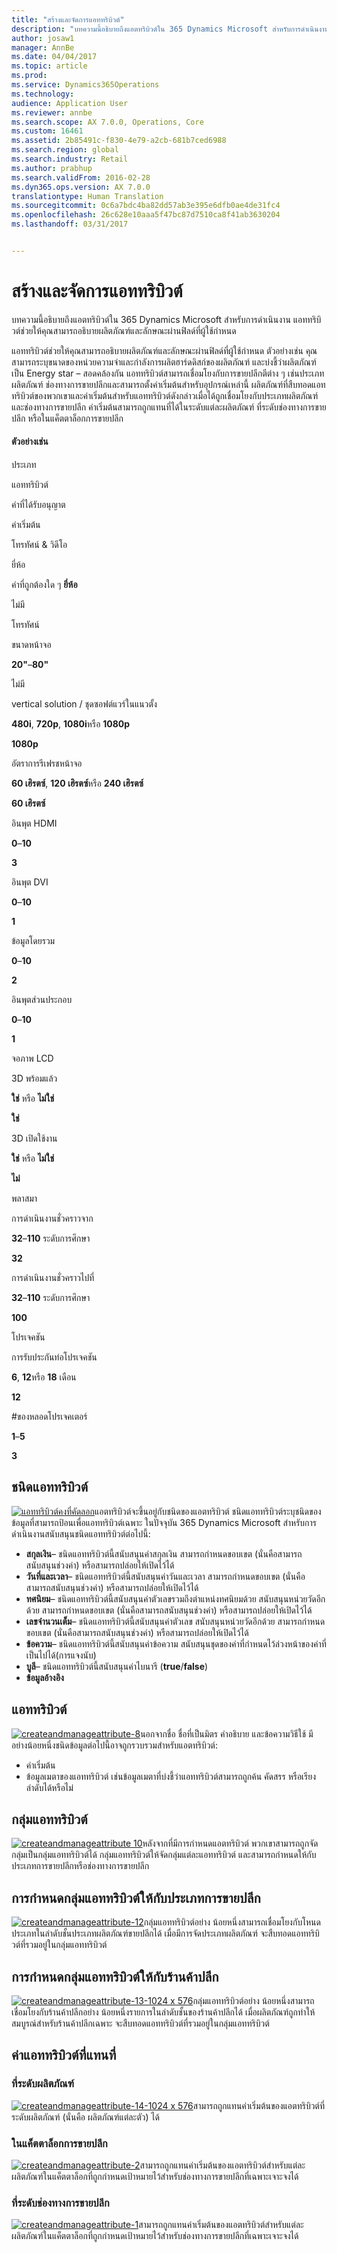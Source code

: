 ```yaml
---
title: "สร้างและจัดการแอททริบิวต์"
description: "บทความนี้อธิบายถึงแอตทริบิวต์ใน 365 Dynamics Microsoft สำหรับการดำเนินงาน แอททริบิวต์ช่วยให้คุณสามารถอธิบายผลิตภัณฑ์และลักษณะผ่านฟิลด์ที่ผู้ใช้กำหนด"
author: josaw1
manager: AnnBe
ms.date: 04/04/2017
ms.topic: article
ms.prod: 
ms.service: Dynamics365Operations
ms.technology: 
audience: Application User
ms.reviewer: annbe
ms.search.scope: AX 7.0.0, Operations, Core
ms.custom: 16461
ms.assetid: 2b85491c-f830-4e79-a2cb-681b7ced6988
ms.search.region: global
ms.search.industry: Retail
ms.author: prabhup
ms.search.validFrom: 2016-02-28
ms.dyn365.ops.version: AX 7.0.0
translationtype: Human Translation
ms.sourcegitcommit: 0c6a7bdc4ba82dd57ab3e395e6dfb0ae4de31fc4
ms.openlocfilehash: 26c628e10aaa5f47bc87d7510ca8f41ab3630204
ms.lasthandoff: 03/31/2017


---
```


# <a name="create-and-manage-attributes"></a>สร้างและจัดการแอททริบิวต์

บทความนี้อธิบายถึงแอตทริบิวต์ใน 365 Dynamics Microsoft สำหรับการดำเนินงาน แอททริบิวต์ช่วยให้คุณสามารถอธิบายผลิตภัณฑ์และลักษณะผ่านฟิลด์ที่ผู้ใช้กำหนด

แอททริบิวต์ช่วยให้คุณสามารถอธิบายผลิตภัณฑ์และลักษณะผ่านฟิลด์ที่ผู้ใช้กำหนด ตัวอย่างเช่น คุณสามารถระบุขนาดของหน่วยความจำและกำลังการผลิตฮาร์ดดิสก์ของผลิตภัณฑ์ และบ่งชี้ว่าผลิตภัณฑ์เป็น Energy star – สอดคล้องกัน แอททริบิวต์สามารถเชื่อมโยงกับการขายปลีกตีต่าง ๆ เช่นประเภทผลิตภัณฑ์ ช่องทางการขายปลีกและสามารถตั้งค่าเริ่มต้นสำหรับอุปกรณ์เหล่านี้ ผลิตภัณฑ์ที่สืบทอดแอททริบิวต์ของพวกเขาและค่าเริ่มต้นสำหรับแอททริบิวต์ดังกล่าวเมื่อได้ถูกเชื่อมโยงกับประเภทผลิตภัณฑ์และช่องทางการขายปลีก ค่าเริ่มต้นสามารถถูกแทนที่ได้ในระดับแต่ละผลิตภัณฑ์ ที่ระดับช่องทางการขายปลีก หรือในแค็ตตาล็อกการขายปลีก

#### <a name="examples"></a>ตัวอย่างเช่น

ประเภท

แอททริบิวต์

ค่าที่ได้รับอนุญาต

ค่าเริ่มต้น

โทรทัศน์ & วิดีโอ

ยี่ห้อ

ค่าที่ถูกต้องใด ๆ **ยี่ห้อ**

ไม่มี

โทรทัศน์

ขนาดหน้าจอ

**20"**–**80"**

ไม่มี

vertical solution / ชุดซอฟต์แวร์ในแนวตั้ง

**480i**, **720p**, **1080i**หรือ **1080p**

**1080p**

อัตราการรีเฟรชหน้าจอ

**60 เฮิรตซ์**, **120 เฮิรตซ์**หรือ **240 เฮิรตซ์**

**60 เฮิรตซ์**

อินพุต HDMI

**0**–**10**

**3**

อินพุต DVI

**0**–**10**

**1**

ข้อมูลโดยรวม

**0**–**10**

**2**

อินพุตส่วนประกอบ

**0**–**10**

**1**

จอภาพ LCD

3D พร้อมแล้ว

**ใช่** หรือ **ไม่ใช่**

**ใช่**

3D เปิดใช้งาน

**ใช่** หรือ **ไม่ใช่**

**ไม่**

พลาสมา

การดำเนินงานชั่วคราวจาก

**32**–**110** ระดับการศึกษา

**32**

การดำเนินงานชั่วคราวไปที่

**32**–**110** ระดับการศึกษา

**100**

โปรเจคชัน

การรับประกันท่อโปรเจคชัน

**6**, **12**หรือ **18** เดือน

**12**

\#ของหลอดโปรเจคเตอร์

**1**–**5**

**3**

## <a name="attribute-type"></a>ชนิดแอททริบิวต์
  [![แอททริบิวต์คงที่คัดลอก](./media/attributes-fixed-copy.png)](./media/attributes-fixed-copy.png)แอตทริบิวต์จะขึ้นอยู่กับชนิดของแอตทริบิวต์ ชนิดแอททริบิวต์ระบุชนิดของข้อมูลที่สามารถป้อนเพื่อแอททริบิวต์เฉพาะ ในปัจจุบัน 365 Dynamics Microsoft สำหรับการดำเนินงานสนับสนุนชนิดแอททริบิวต์ต่อไปนี้:

-   **สกุลเงิน**– ชนิดแอททริบิวต์นี้สนับสนุนค่าสกุลเงิน สามารถกำหนดขอบเขต (นั่นคือสามารถสนับสนุนช่วงค่า) หรือสามารถปล่อยให้เปิดไว้ได้
-   **วันที่และเวลา**– ชนิดแอททริบิวต์นี้สนับสนุนค่าวันและเวลา สามารถกำหนดขอบเขต (นั่นคือสามารถสนับสนุนช่วงค่า) หรือสามารถปล่อยให้เปิดไว้ได้
-   **ทศนิยม**– ชนิดแอททริบิวต์นี้สนับสนุนค่าตัวเลขรวมถึงตำแหน่งทศนิยมด้วย สนับสนุนหน่วยวัดอีกด้วย สามารถกำหนดขอบเขต (นั่นคือสามารถสนับสนุนช่วงค่า) หรือสามารถปล่อยให้เปิดไว้ได้
-   **เลขจำนวนเต็ม**– ชนิดแอททริบิวต์นี้สนับสนุนค่าตัวเลข สนับสนุนหน่วยวัดอีกด้วย สามารถกำหนดขอบเขต (นั่นคือสามารถสนับสนุนช่วงค่า) หรือสามารถปล่อยให้เปิดไว้ได้
-   **ข้อความ**– ชนิดแอททริบิวต์นี้สนับสนุนค่าข้อความ สนับสนุนชุดของค่าที่กำหนดไว้ล่วงหน้าของค่าที่เป็นไปได้(การแจงนับ)
-   **บูลี**– ชนิดแอททริบิวต์นี้สนับสนุนค่าไบนารี (**true**/**false**)
-   **ข้อมูลอ้างอิง**

## <a name="attribute"></a>แอททริบิวต์
  [![createandmanageattribute-8](./media/createandmanageattribute-8.png)](./media/createandmanageattribute-8.png)นอกจากชื่อ ชื่อที่เป็นมิตร คำอธิบาย และข้อความวิธีใช้ มีอย่างน้อยหนึ่งชนิดข้อมูลต่อไปนี้อาจถูกรวบรวมสำหรับแอตทริบิวต์:

-   ค่าเริ่มต้น
-   ข้อมูลเมตาของแอททริบิวต์ เช่นข้อมูลเมตาที่บ่งชี้ว่าแอททริบิวต์สามารถถูกค้น คัดสรร หรือเรียงลำดับได้หรือไม่

## <a name="attribute-group"></a>กลุ่มแอททริบิวต์
  [![createandmanageattribute 10](./media/createandmanageattribute-10.png)](./media/createandmanageattribute-10.png)หลังจากที่มีการกำหนดแอตทริบิวต์ พวกเขาสามารถถูกจัดกลุ่มเป็นกลุ่มแอททริบิวต์ได้ กลุ่มแอททริบิวต์ให้จัดกลุ่มแต่ละแอททริบิวต์ และสามารถกำหนดให้กับประเภทการขายปลีกหรือช่องทางการขายปลีก

## <a name="assigning-attribute-groups-to-retail-categories"></a>การกำหนดกลุ่มแอททริบิวต์ให้กับประเภทการขายปลีก
  [![createandmanageattribute-12](./media/createandmanageattribute-12.png)](./media/createandmanageattribute-12.png)กลุ่มแอททริบิวต์อย่าง น้อยหนึ่งสามารถเชื่อมโยงกับโหนดประเภทในลำดับชั้นประเภทผลิตภัณฑ์ขายปลีกได้ เมื่อมีการจัดประเภทผลิตภัณฑ์ จะสืบทอดแอททริบิวต์ที่รวมอยู่ในกลุ่มแอททริบิวต์

## <a name="assigning-attribute-groups-to-retail-stores"></a>การกำหนดกลุ่มแอททริบิวต์ให้กับร้านค้าปลีก
  [![createandmanageattribute-13-1024 x 576](./media/createandmanageattribute-13-1024x576.png)](./media/createandmanageattribute-13-1024x576.png)กลุ่มแอททริบิวต์อย่าง น้อยหนึ่งสามารถเชื่อมโยงกับร้านค้าปลีกอย่าง น้อยหนึ่งรายการในลำดับชั้นของร้านค้าปลีกได้ เมื่อผลิตภัณฑ์ถูกทำให้สมบูรณ์สำหรับร้านค้าปลีกเฉพาะ จะสืบทอดแอททริบิวต์ที่รวมอยู่ในกลุ่มแอททริบิวต์

## <a name="overriding-attribute-values"></a>ค่าแอททริบิวต์ที่แทนที่
### <a name="at-the-product-level"></a>ที่ระดับผลิตภัณฑ์

  [![createandmanageattribute-14-1024 x 576](./media/createandmanageattribute-14-1024x576.png)](./media/createandmanageattribute-14-1024x576.png)สามารถถูกแทนค่าเริ่มต้นของแอตทริบิวต์ที่ระดับผลิตภัณฑ์ (นั่นคือ ผลิตภัณฑ์แต่ละตัว) ได้

### <a name="in-a-retail-catalog"></a>ในแค็ตตาล็อกการขายปลีก

  [![createandmanageattribute-2](./media/createandmanageattribute-2.png)](./media/createandmanageattribute-2.png)สามารถถูกแทนค่าเริ่มต้นของแอตทริบิวต์สำหรับแต่ละผลิตภัณฑ์ในแค็ตตาล็อกที่ถูกกำหนดเป้าหมายไว้สำหรับช่องทางการขายปลีกที่เฉพาะเจาะจงได้

### <a name="at-the-retail-channel-level"></a>ที่ระดับช่องทางการขายปลีก

  [![createandmanageattribute-1](./media/createandmanageattribute-1.jpg)](./media/createandmanageattribute-1.jpg)สามารถถูกแทนค่าเริ่มต้นของแอตทริบิวต์สำหรับแต่ละผลิตภัณฑ์ในแค็ตตาล็อกที่ถูกกำหนดเป้าหมายไว้สำหรับช่องทางการขายปลีกที่เฉพาะเจาะจงได้


